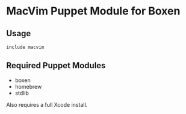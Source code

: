 # MacVim Puppet Module for Boxen

## Usage

```puppet
include macvim
```

## Required Puppet Modules

* boxen
* homebrew
* stdlib

Also requires a full Xcode install.

